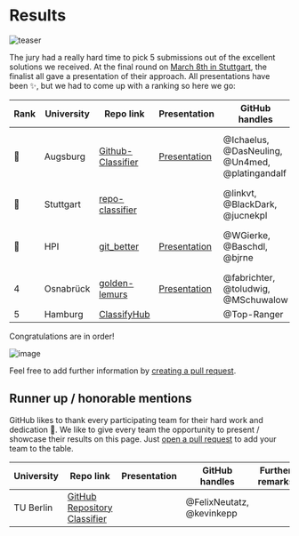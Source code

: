 # Results

![teaser](https://cloud.githubusercontent.com/assets/1872314/23700771/4650c004-03f4-11e7-86ba-56bb1d8fc6c2.JPG)

The jury had a really hard time to pick 5 submissions out of the excellent solutions we received.
At the final round on [March 8th in Stuttgart](http://btw2017.informatik.uni-stuttgart.de/?pageId=InformatiCup&language=de), the finalist all gave a presentation of their approach.
All presentations have been :sparkles:, but we had to come up with a ranking so here we go:

| Rank | University | Repo link                                                          | Presentation | GitHub handles                                  | Further remarks                                                                           |
|------|------------|--------------------------------------------------------------------|--------------|-------------------------------------------------|-------------------------------------------------------------------------------------------|
|:1st_place_medal:  | Augsburg   | [Github-Classifier](https://github.com/Ichaelus/Github-Classifier) |[Presentation](https://github.com/Ichaelus/Github-Classifier/blob/master/InformatiCup%20Finale%20Stuttgart%20-%20Pr%C3%A4sentation.pptx?raw=true)| @Ichaelus, @DasNeuling, @Un4med, @platingandalf | Have a look at our [Documentation](https://github.com/Ichaelus/Github-Classifier/blob/master/Documentation.pdf) if you're interested!                                                                               |
|:2nd_place_medal:  | Stuttgart  | [repo-classifier](https://github.com/linkvt/repo-classifier)       |              | @linkvt, @BlackDark, @jucnekpl                  |                                                                                           |
|:3rd_place_medal:  | HPI        | [git_better](https://github.com/WGierke/git_better)                | [Presentation](https://drive.google.com/open?id=0B9hxiOQJoOFicnc3dGNIOUVHWGM) | @WGierke, @Baschdl, @bjrne                      | Check out [online-app](https://git-better.herokuapp.com/) to classify your personal repos |
| 4    | Osnabrück  | [golden-lemurs](https://github.com/toludwig/golden-lemurs/)        | [Presentation](http://slides.com/fabianrichter/deck#/) | @fabrichter, @toludwig, @MSchuwalow             | :sparkles: best presentation award                                                        |
| 5    | Hamburg    | [ClassifyHub](https://github.com/Top-Ranger/ClassifyHub)                         |              | @Top-Ranger                                     |                                                                                           |



Congratulations are in order!

![image](https://cloud.githubusercontent.com/assets/1872314/19119326/b43d4978-8b1f-11e6-9736-a31f92e75424.png)

Feel free to add further information by [creating a pull request](https://github.com/InformatiCup/InformatiCup2017/edit/master/results/README.md).

## Runner up / honorable mentions

GitHub likes to thank every participating team for their hard work and dedication :bow:.
We like to give every team the opportunity to present / showcase their results on this page. Just [open a pull request](https://github.com/InformatiCup/InformatiCup2017/edit/master/results/README.md) to add your team to the table.

| University | Repo link                                                          | Presentation | GitHub handles                                  | Further remarks                                                                           |
|------------|--------------------------------------------------------------------|--------------|-------------------------------------------------|-------------------------------------------------------------------------------------------|
| TU Berlin           | [GitHub Repository Classifier](https://github.com/FelixNeutatz/GitHubRepositoryClassifier)                                                                    |              | @FelixNeutatz, @kevinkepp                                               |                                                                                           |
